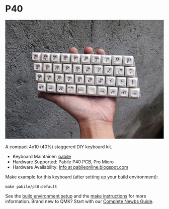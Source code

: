 # P40 

![prototype photo1](https://github.com/pabile/Pabile40/blob/master/_bak/web-DSCN9033.jpg)

A compact 4x10 (40%) staggered DIY keyboard kit.

* Keyboard Maintainer: [pabile](https://github.com/pabile)
* Hardware Supported: Pabile P40 PCB, Pro Micro
* Hardware Availability: [Info at pabileonline.blogspot.com](https://pabileonline.blogspot.com/search/label/pabile40)

Make example for this keyboard (after setting up your build environment):

    make pabile/p40:default

See the [build environment setup](https://docs.qmk.fm/#/getting_started_build_tools) and the [make instructions](https://docs.qmk.fm/#/getting_started_make_guide) for more information. Brand new to QMK? Start with our [Complete Newbs Guide](https://docs.qmk.fm/#/newbs).
